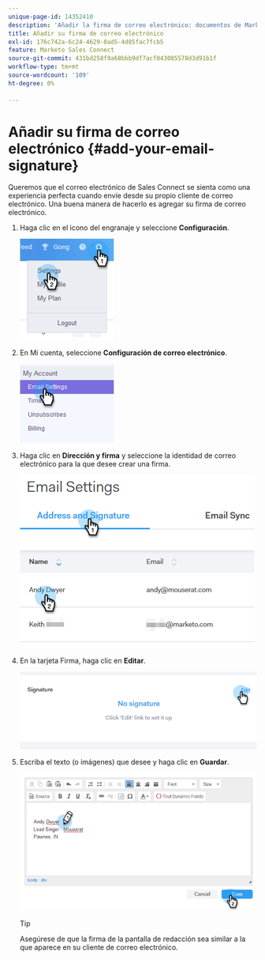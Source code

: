 ```yaml
---
unique-page-id: 14352410
description: 'Añadir la firma de correo electrónico: documentos de Marketo, documentación del producto'
title: Añadir su firma de correo electrónico
exl-id: 176c742a-6c24-4629-8ad5-4d85fac7fcb5
feature: Marketo Sales Connect
source-git-commit: 431bd258f9a68bbb9df7acf043085578d3d91b1f
workflow-type: tm+mt
source-wordcount: '109'
ht-degree: 0%

---
```


# Añadir su firma de correo electrónico {#add-your-email-signature}

Queremos que el correo electrónico de Sales Connect se sienta como una experiencia perfecta cuando envíe desde su propio cliente de correo electrónico. Una buena manera de hacerlo es agregar su firma de correo electrónico.

1. Haga clic en el icono del engranaje y seleccione **Configuración**.

   ![](assets/add-your-email-signature-1.png)

1. En Mi cuenta, seleccione **Configuración de correo electrónico**.

   ![](assets/add-your-email-signature-2.png)

1. Haga clic en **Dirección y firma** y seleccione la identidad de correo electrónico para la que desee crear una firma.

   ![](assets/add-your-email-signature-3.png)

1. En la tarjeta Firma, haga clic en **Editar**.

   ![](assets/add-your-email-signature-4.png)

1. Escriba el texto (o imágenes) que desee y haga clic en **Guardar**.

   ![](assets/add-your-email-signature-5.png)

   >[!TIP]
   >
   >Asegúrese de que la firma de la pantalla de redacción sea similar a la que aparece en su cliente de correo electrónico.
